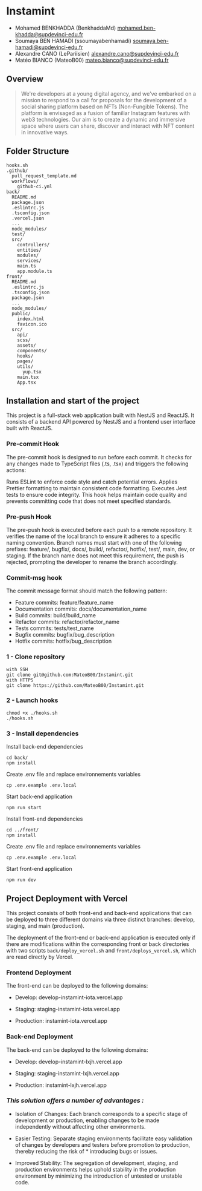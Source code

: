 # Instamint

- Mohamed BENKHADDA (BenkhaddaMd) <mohamed.ben-khadda@supdevinci-edu.fr>
- Soumaya BEN HAMADI (ssoumayabenhamadi) <soumaya.ben-hamadi@supdevinci-edu.fr>
- Alexandre CANO (LePariisien) <alexandre.cano@supdevinci-edu.fr>
- Matéo BIANCO (MateoB00) <mateo.bianco@supdevinci-edu.fr>

## Overview

>We're developers at a young digital agency, and we've embarked on a mission to respond to a call for proposals for the development of a social sharing platform based on NFTs (Non-Fungible Tokens). The platform is envisaged as a fusion of familiar Instagram features with web3 technologies. Our aim is to create a dynamic and immersive space where users can share, discover and interact with NFT content in innovative ways. 

## Folder Structure

```
hooks.sh
.github/
  pull_request_template.md
  workflows/
    github-ci.yml
back/
  README.md
  package.json
  .eslintrc.js
  .tsconfig.json
  .vercel.json
  ...
  node_modules/
  test/
  src/
    controllers/
    entities/
    modules/
    services/    
    main.ts
    app.module.ts
front/
  README.md
  .eslintrc.js
  .tsconfig.json
  package.json
  ...
  node_modules/
  public/
    index.html
    favicon.ico
  src/
    api/
    scss/
    assets/
    components/
    hooks/
    pages/
    utils/
      yup.tsx
    main.tsx
    App.tsx
```

## Installation and start of the project
This project is a full-stack web application built with NestJS and ReactJS. It consists of a backend API powered by NestJS and a frontend user interface built with ReactJS.
### Pre-commit Hook
The pre-commit hook is designed to run before each commit. It checks for any changes made to TypeScript files (.ts, .tsx) and triggers the following actions:

Runs ESLint to enforce code style and catch potential errors.
Applies Prettier formatting to maintain consistent code formatting.
Executes Jest tests to ensure code integrity.
This hook helps maintain code quality and prevents committing code that does not meet specified standards.

### Pre-push Hook
The pre-push hook is executed before each push to a remote repository. It verifies the name of the local branch to ensure it adheres to a specific naming convention. Branch names must start with one of the following prefixes: feature/, bugfix/, docs/, build/, refactor/, hotfix/, test/, main, dev, or staging. If the branch name does not meet this requirement, the push is rejected, prompting the developer to rename the branch accordingly.

### Commit-msg hook
The commit message format should match the following pattern:

- Feature commits: feature/feature_name
- Documentation commits: docs/documentation_name
- Build commits: build/build_name
- Refactor commits: refactor/refactor_name
- Tests commits: tests/test_name
- Bugfix commits: bugfix/bug_description
- Hotfix commits: hotfix/bug_description

### 1 - Clone repository

```
with SSH
git clone git@github.com:MateoB00/Instamint.git 
with HTTPS
git clone https://github.com/MateoB00/Instamint.git
```

### 2 - Launch hooks

```
chmod +x ./hooks.sh
./hooks.sh
```

### 3 - Install dependencies
Install back-end dependencies
```
cd back/
npm install
```
Create .env file and replace environnements variables
```
cp .env.example .env.local 
```
Start back-end application
```
npm run start
```
Install front-end dependencies
```
cd ../front/
npm install
```
Create .env file and replace environnements variables
```
cp .env.example .env.local 
```
Start front-end application
```
npm run dev
```

## Project Deployment with Vercel

This project consists of both front-end and back-end applications that can be deployed to three different domains via three distinct branches: develop, staging, and main (production).

The deployment of the front-end or back-end application is executed only if there are modifications within the corresponding front or back directories with two scripts ```back/deploy_vercel.sh``` and ```front/deploys_vercel.sh```, which are read directly by Vercel.

### Frontend Deployment

The front-end can be deployed to the following domains:

* Develop: develop-instamint-iota.vercel.app

* Staging: staging-instamint-iota.vercel.app

* Production: instamint-iota.vercel.app

### Back-end Deployment

The back-end can be deployed to the following domains:

* Develop: develop-instamint-lxjh.vercel.app

* Staging: staging-instamint-lxjh.vercel.app

* Production: instamint-lxjh.vercel.app

### _This solution offers a number of advantages :_

* Isolation of Changes: Each branch corresponds to a specific stage of development or production, enabling changes to be made independently without affecting other environments.

* Easier Testing: Separate staging environments facilitate easy validation of changes by developers and testers before promotion to production, thereby reducing the risk of * introducing bugs or issues.

* Improved Stability: The segregation of development, staging, and production environments helps uphold stability in the production environment by minimizing the introduction of untested or unstable code.